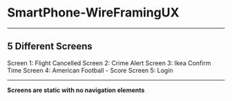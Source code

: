 # SmartPhone-WireFramingUX

--------------------
5 Different Screens
--------------------

Screen 1: Flight Cancelled
Screen 2: Crime Alert
Screen 3: Ikea Confirm Time
Screen 4: American Football - Score
Screen 5: Login

--------------------
**Screens are static with no navigation elements**
